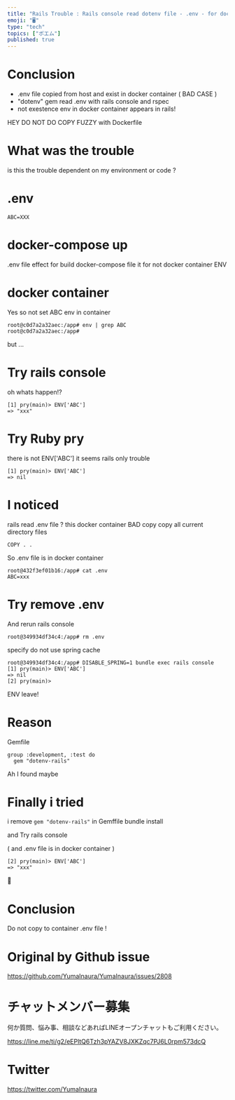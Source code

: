 ```yaml
---
title: "Rails Trouble : Rails console read dotenv file - .env - for docker com"
emoji: "🖥"
type: "tech"
topics: ["ポエム"]
published: true
---
```


# Conclusion

- .env file copied from host and exist in docker container ( BAD CASE )
- "dotenv" gem read .env with rails console and rspec
- not exestence env in docker container appears in rails!

HEY DO NOT DO COPY FUZZY with Dockerfile

# What was the trouble

is this the trouble dependent on my environment or code ?

# .env

```
ABC=XXX
```

# docker-compose up

.env file effect for build docker-compose file
it for not docker container ENV 

# docker container

Yes so not set ABC env in container 
```
root@c0d7a2a32aec:/app# env | grep ABC
root@c0d7a2a32aec:/app#
```

but ... 

# Try rails console

oh whats happen!?

```
[1] pry(main)> ENV['ABC']
=> "xxx"
```

# Try Ruby pry

there is not ENV['ABC']
it seems rails only trouble

```
[1] pry(main)> ENV['ABC']
=> nil
```

# I noticed 

rails read .env file ?
this docker container BAD copy
copy all current directory files

```
COPY . .
```


So .env file is in docker container

```
root@432f3ef01b16:/app# cat .env
ABC=xxx
```

# Try remove .env

And rerun rails console

```
root@349934df34c4:/app# rm .env
```

specify do not use spring cache

```
root@349934df34c4:/app# DISABLE_SPRING=1 bundle exec rails console
[1] pry(main)> ENV['ABC']
=> nil
[2] pry(main)>
```

ENV leave!

# Reason

Gemfile

```
group :development, :test do
  gem "dotenv-rails"
```

Ah I found maybe

# Finally i tried

i remove `gem "dotenv-rails"` in Gemffile 
bundle install

and Try rails console

( and .env file is in docker container )

```
[2] pry(main)> ENV['ABC']
=> "xxx"
```

🎉 

# Conclusion

Do not copy to container .env file !


# Original by Github issue

https://github.com/YumaInaura/YumaInaura/issues/2808








<!-- Update From Qiita API -->

# チャットメンバー募集


何か質問、悩み事、相談などあればLINEオープンチャットもご利用ください。

https://line.me/ti/g2/eEPltQ6Tzh3pYAZV8JXKZqc7PJ6L0rpm573dcQ





# Twitter


https://twitter.com/YumaInaura


<!-- Update From Qiita API -->


